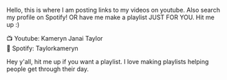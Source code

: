 <!--- [Next Page - Home Page](/index.md) | [Next Page - Knowledge to Share](/Knowledge.md) | [Next Page - Research I've Done](/Research.md) | [Next Page - My Paintings](/Paintings.md) | [Next Page - Scriptures](/Verses.md) --->



Hello, this is where I am posting links to my videos on youtube. Also search my profile on Spotify! OR have me make a playlist JUST FOR YOU. Hit me up :)  

📺 Youtube: Kameryn Janai Taylor  
🎵 Spotify: Taylorkameryn  
  
Hey y'all, hit me up if you want a playlist. I love making playlists helping people get through their day.
